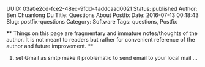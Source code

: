UUID: 03a0e2cd-fce2-48ec-9fdd-4addcaad0021
Status: published
Author: Ben Chuanlong Du
Title: Questions About Postfix
Date: 2016-07-13 00:18:43
Slug: postfix-questions
Category: Software
Tags: questions, Postfix

**
Things on this page are fragmentary and immature notes/thoughts of the author. 
It is not meant to readers but rather for convenient reference of the author and future improvement.
**
 
1. set Gmail as smtp make it problematic to send email to your local mail ...

